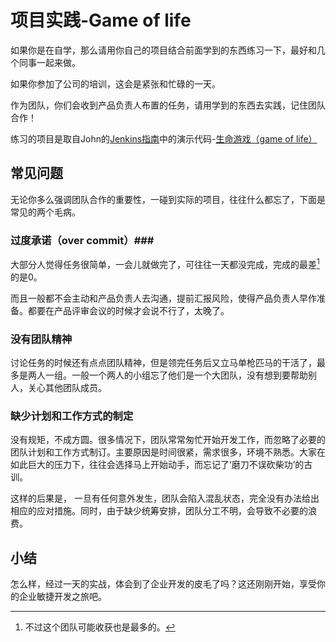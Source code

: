 # 项目实践-Game of life #

如果你是在自学，那么请用你自己的项目结合前面学到的东西练习一下，最好和几个同事一起来做。

如果你参加了公司的培训，这会是紧张和忙碌的一天。

作为团队，你们会收到产品负责人布置的任务，请用学到的东西去实践，记住团队合作！

练习的项目是取自John的[Jenkins指南](http://www.wakaleo.com/books/jenkins-the-definitive-guide)中的演示代码-[生命游戏（game of life）](https://github.com/wakaleo/game-of-life)

## 常见问题 ##
无论你多么强调团队合作的重要性，一碰到实际的项目，往往什么都忘了，下面是常见的两个毛病。

### 过度承诺（over commit）###
大部分人觉得任务很简单，一会儿就做完了，可往往一天都没完成，完成的最差[^71]的是0。

而且一般都不会主动和产品负责人去沟通，提前汇报风险，使得产品负责人早作准备。都要在产品评审会议的时候才会说不行了，太晚了。

### 没有团队精神 ###
讨论任务的时候还有点点团队精神，但是领完任务后又立马单枪匹马的干活了，最多是两人一组。一般一个两人的小组忘了他们是一个大团队，没有想到要帮助别人，关心其他团队成员。

### 缺少计划和工作方式的制定 ###
没有规矩，不成方圆。很多情况下，团队常常匆忙开始开发工作，而忽略了必要的团队计划和工作方式制订。主要原因是时间很紧，需求很多，环境不熟悉。大家在如此巨大的压力下，往往会选择马上开始动手，而忘记了‘磨刀不误砍柴功’的古训。
   
这样的后果是， 一旦有任何意外发生，团队会陷入混乱状态，完全没有办法给出相应的应对措施。同时，由于缺少统筹安排，团队分工不明，会导致不必要的浪费。


## 小结 ##
怎么样，经过一天的实战，体会到了企业开发的皮毛了吗？这还刚刚开始，享受你的企业敏捷开发之旅吧。

[^71]: 不过这个团队可能收获也是最多的。
